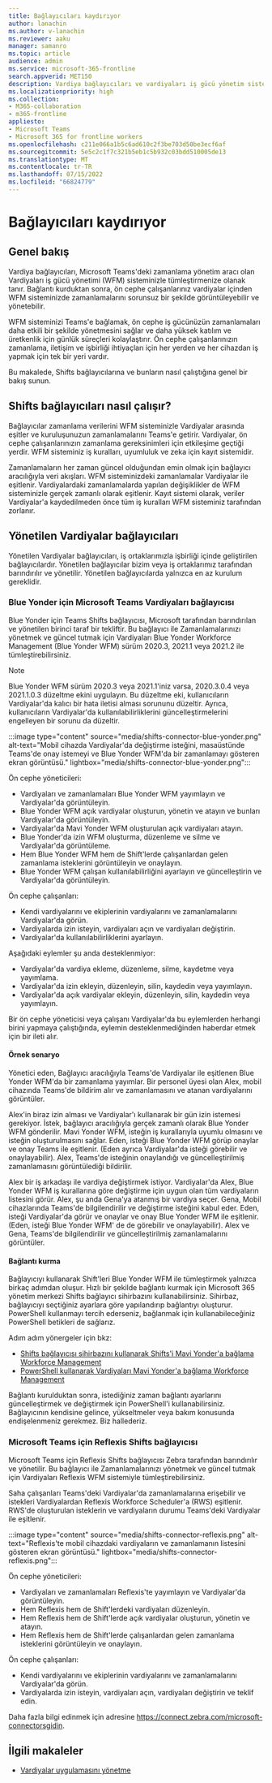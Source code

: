 ```yaml
---
title: Bağlayıcıları kaydırıyor
author: lanachin
ms.author: v-lanachin
ms.reviewer: aaku
manager: samanro
ms.topic: article
audience: admin
ms.service: microsoft-365-frontline
search.appverid: MET150
description: Vardiya bağlayıcıları ve vardiyaları iş gücü yönetim sisteminize bağlamak için bunları kullanma hakkında bilgi edinin.
ms.localizationpriority: high
ms.collection:
- M365-collaboration
- m365-frontline
appliesto:
- Microsoft Teams
- Microsoft 365 for frontline workers
ms.openlocfilehash: c211e066a1b5c6ad610c2f3be703d50be3ecf6af
ms.sourcegitcommit: 5e5c2c1f7c321b5eb1c5b932c03bdd510005de13
ms.translationtype: MT
ms.contentlocale: tr-TR
ms.lasthandoff: 07/15/2022
ms.locfileid: "66824779"
---
```

# <a name="shifts-connectors"></a>Bağlayıcıları kaydırıyor

## <a name="overview"></a>Genel bakış

Vardiya bağlayıcıları, Microsoft Teams'deki zamanlama yönetim aracı olan Vardiyaları iş gücü yönetimi (WFM) sisteminizle tümleştirmenize olanak tanır. Bağlantı kurduktan sonra, ön cephe çalışanlarınız vardiyalar içinden WFM sisteminizde zamanlamalarını sorunsuz bir şekilde görüntüleyebilir ve yönetebilir.

WFM sisteminizi Teams'e bağlamak, ön cephe iş gücünüzün zamanlamaları daha etkili bir şekilde yönetmesini sağlar ve daha yüksek katılım ve üretkenlik için günlük süreçleri kolaylaştırır. Ön cephe çalışanlarınızın zamanlama, iletişim ve işbirliği ihtiyaçları için her yerden ve her cihazdan iş yapmak için tek bir yeri vardır.

Bu makalede, Shifts bağlayıcılarına ve bunların nasıl çalıştığına genel bir bakış sunun.

## <a name="how-shifts-connectors-work"></a>Shifts bağlayıcıları nasıl çalışır?

Bağlayıcılar zamanlama verilerini WFM sisteminizle Vardiyalar arasında eşitler ve kuruluşunuzun zamanlamalarını Teams'e getirir. Vardiyalar, ön cephe çalışanlarınızın zamanlama gereksinimleri için etkileşime geçtiği yerdir. WFM sisteminiz iş kuralları, uyumluluk ve zeka için kayıt sistemidir.

Zamanlamaların her zaman güncel olduğundan emin olmak için bağlayıcı aracılığıyla veri akışları. WFM sisteminizdeki zamanlamalar Vardiyalar ile eşitlenir. Vardiyalardaki zamanlamalarda yapılan değişiklikler de WFM sisteminizle gerçek zamanlı olarak eşitlenir. Kayıt sistemi olarak, veriler Vardiyalar'a kaydedilmeden önce tüm iş kuralları WFM sisteminiz tarafından zorlanır.

## <a name="managed-shifts-connectors"></a>Yönetilen Vardiyalar bağlayıcıları

Yönetilen Vardiyalar bağlayıcıları, iş ortaklarımızla işbirliği içinde geliştirilen bağlayıcılardır. Yönetilen bağlayıcılar bizim veya iş ortaklarımız tarafından barındırılır ve yönetilir. Yönetilen bağlayıcılarda yalnızca en az kurulum gereklidir.

### <a name="microsoft-teams-shifts-connector-for-blue-yonder"></a>Blue Yonder için Microsoft Teams Vardiyaları bağlayıcısı
<a name="blue_yonder"> </a>

Blue Yonder için Teams Shifts bağlayıcısı, Microsoft tarafından barındırılan ve yönetilen birinci taraf bir tekliftir. Bu bağlayıcı ile Zamanlamalarınızı yönetmek ve güncel tutmak için Vardiyaları Blue Yonder Workforce Management (Blue Yonder WFM) sürüm 2020.3, 2021.1 veya 2021.2 ile tümleştirebilirsiniz.  

> [!NOTE]
> Blue Yonder WFM sürüm 2020.3 veya 2021.1'iniz varsa, 2020.3.0.4 veya 2021.1.0.3 düzeltme ekini uygulayın. Bu düzeltme eki, kullanıcıların Vardiyalar'da kalıcı bir hata iletisi alması sorununu düzeltir. Ayrıca, kullanıcıların Vardiyalar'da kullanılabilirliklerini güncelleştirmelerini engelleyen bir sorunu da düzeltir.

:::image type="content" source="media/shifts-connector-blue-yonder.png" alt-text="Mobil cihazda Vardiyalar'da değiştirme isteğini, masaüstünde Teams'de onay istemeyi ve Blue Yonder WFM'da bir zamanlamayı gösteren ekran görüntüsü." lightbox="media/shifts-connector-blue-yonder.png":::

Ön cephe yöneticileri:

- Vardiyaları ve zamanlamaları Blue Yonder WFM yayımlayın ve Vardiyalar'da görüntüleyin.
- Blue Yonder WFM açık vardiyalar oluşturun, yönetin ve atayın ve bunları Vardiyalar'da görüntüleyin.
- Vardiyalar'da Mavi Yonder WFM oluşturulan açık vardiyaları atayın.
- Blue Yonder'da izin WFM oluşturma, düzenleme ve silme ve Vardiyalar'da görüntüleme.
- Hem Blue Yonder WFM hem de Shift'lerde çalışanlardan gelen zamanlama isteklerini görüntüleyin ve onaylayın.
- Blue Yonder WFM çalışan kullanılabilirliğini ayarlayın ve güncelleştirin ve Vardiyalar'da görüntüleyin.

Ön cephe çalışanları:

- Kendi vardiyalarını ve ekiplerinin vardiyalarını ve zamanlamalarını Vardiyalar'da görün.
- Vardiyalarda izin isteyin, vardiyaları açın ve vardiyaları değiştirin.
- Vardiyalar'da kullanılabilirliklerini ayarlayın.

Aşağıdaki eylemler şu anda desteklenmiyor:

- Vardiyalar'da vardiya ekleme, düzenleme, silme, kaydetme veya yayımlama.
- Vardiyalar'da izin ekleyin, düzenleyin, silin, kaydedin veya yayımlayın.
- Vardiyalar'da açık vardiyalar ekleyin, düzenleyin, silin, kaydedin veya yayımlayın.

Bir ön cephe yöneticisi veya çalışanı Vardiyalar'da bu eylemlerden herhangi birini yapmaya çalıştığında, eylemin desteklenmediğinden haberdar etmek için bir ileti alır.

#### <a name="example-scenario"></a>Örnek senaryo

Yönetici eden, Bağlayıcı aracılığıyla Teams'de Vardiyalar ile eşitlenen Blue Yonder WFM'da bir zamanlama yayımlar. Bir personel üyesi olan Alex, mobil cihazında Teams'de bildirim alır ve zamanlamasını ve atanan vardiyalarını görüntüler.

Alex'in biraz izin alması ve Vardiyalar'ı kullanarak bir gün izin istemesi gerekiyor. İstek, bağlayıcı aracılığıyla gerçek zamanlı olarak Blue Yonder WFM gönderilir. Mavi Yonder WFM, isteğin iş kurallarıyla uyumlu olmasını ve isteğin oluşturulmasını sağlar. Eden, isteği Blue Yonder WFM görüp onaylar ve onay Teams ile eşitlenir. (Eden ayrıca Vardiyalar'da isteği görebilir ve onaylayabilir). Alex, Teams'de isteğinin onaylandığı ve güncelleştirilmiş zamanlamasını görüntülediği bildirilir.

Alex bir iş arkadaşı ile vardiya değiştirmek istiyor. Vardiyalar'da Alex, Blue Yonder WFM iş kurallarına göre değiştirme için uygun olan tüm vardiyaların listesini görür. Alex, şu anda Gena'ya atanmış bir vardiya seçer. Gena, Mobil cihazlarında Teams'de bilgilendirilir ve değiştirme isteğini kabul eder. Eden, isteği Vardiyalar'da görür ve onaylar ve onay Blue Yonder WFM ile eşitlenir. (Eden, isteği Blue Yonder WFM' de de görebilir ve onaylayabilir). Alex ve Gena, Teams'de bilgilendirilir ve güncelleştirilmiş zamanlamalarını görüntüler.

#### <a name="set-up-a-connection"></a>Bağlantı kurma

Bağlayıcıyı kullanarak Shift'leri Blue Yonder WFM ile tümleştirmek yalnızca birkaç adımdan oluşur. Hızlı bir şekilde bağlantı kurmak için Microsoft 365 yönetim merkezi Shifts bağlayıcı sihirbazını kullanabilirsiniz. Sihirbaz, bağlayıcıyı seçtiğiniz ayarlara göre yapılandırıp bağlantıyı oluşturur. PowerShell kullanmayı tercih ederseniz, bağlanmak için kullanabileceğiniz PowerShell betikleri de sağlarız.

Adım adım yönergeler için bkz:

- [Shifts bağlayıcısı sihirbazını kullanarak Shifts'i Mavi Yonder'a bağlama Workforce Management](shifts-connector-wizard.md)
- [PowerShell kullanarak Vardiyaları Mavi Yonder'a bağlama Workforce Management](shifts-connector-blue-yonder-powershell-setup.md)

Bağlantı kurulduktan sonra, istediğiniz zaman bağlantı ayarlarını güncelleştirmek ve değiştirmek için PowerShell'i kullanabilirsiniz. Bağlayıcının kendisine gelince, yükseltmeler veya bakım konusunda endişelenmeniz gerekmez. Biz hallederiz.

### <a name="reflexis-shifts-connector-for-microsoft-teams"></a>Microsoft Teams için Reflexis Shifts bağlayıcısı

Microsoft Teams için Reflexis Shifts bağlayıcısı Zebra tarafından barındırılır ve yönetilir. Bu bağlayıcı ile Zamanlamalarınızı yönetmek ve güncel tutmak için Vardiyaları Reflexis WFM sistemiyle tümleştirebilirsiniz.

Saha çalışanları Teams'deki Vardiyalar'da zamanlamalarına erişebilir ve istekleri Vardiyalardan Reflexis Workforce Scheduler'a (RWS) eşitlenir. RWS'de oluşturulan isteklerin ve vardiyaların durumu Teams'deki Vardiyalar ile eşitlenir.

:::image type="content" source="media/shifts-connector-reflexis.png" alt-text="Reflexis'te mobil cihazdaki vardiyaların ve zamanlamanın listesini gösteren ekran görüntüsü." lightbox="media/shifts-connector-reflexis.png":::

Ön cephe yöneticileri:

- Vardiyaları ve zamanlamaları Reflexis'te yayımlayın ve Vardiyalar'da görüntüleyin.
- Hem Reflexis hem de Shift'lerdeki vardiyaları düzenleyin.
- Hem Reflexis hem de Shift'lerde açık vardiyalar oluşturun, yönetin ve atayın.
- Hem Reflexis hem de Shift'lerde çalışanlardan gelen zamanlama isteklerini görüntüleyin ve onaylayın.

Ön cephe çalışanları:

- Kendi vardiyalarını ve ekiplerinin vardiyalarını ve zamanlamalarını Vardiyalar'da görün.
- Vardiyalarda izin isteyin, vardiyaları açın, vardiyaları değiştirin ve teklif edin.

Daha fazla bilgi edinmek için adresine https://connect.zebra.com/microsoft-connectorsgidin.

## <a name="related-articles"></a>İlgili makaleler

- [Vardiyalar uygulamasını yönetme](/microsoftteams/expand-teams-across-your-org/shifts/manage-the-shifts-app-for-your-organization-in-teams?bc=/microsoft-365/frontline/breadcrumb/toc.json&toc=/microsoft-365/frontline/toc.json)
